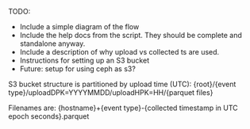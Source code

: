 TODO:
* Include a simple diagram of the flow
* Include the help docs from the script. They should be complete and standalone anyway.
* Include a description of why upload vs collected ts are used.
* Instructions for setting up an S3 bucket
* Future: setup for using ceph as s3?

S3 bucket structure is partitioned by upload time (UTC):
   {root}/{event type}/uploadDPK=YYYYMMDD/uploadHPK=HH/{parquet files}

Filenames are:
  {hostname}+{event type}-{collected timestamp in UTC epoch seconds}.parquet

